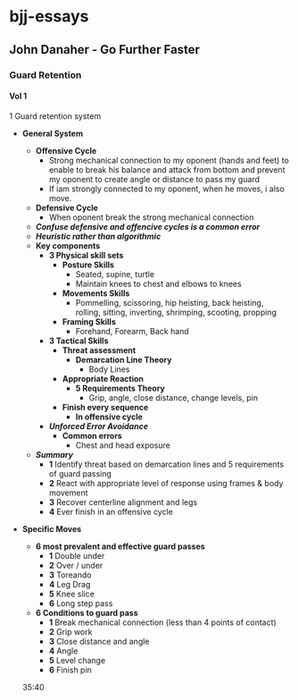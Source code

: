 # bjj-essays
## John Danaher - Go Further Faster
### Guard Retention
#### Vol 1
1 Guard retention system
  - **General System**
    - **Offensive Cycle**
      - Strong mechanical connection to my oponent (hands and feet) to enable to break his balance and attack from bottom and prevent my oponent to create angle or distance to pass my guard
      - If iam strongly connected to my oponent, when he moves, i also move.
    - **Defensive Cycle**
      - When oponent break the strong mechanical connection
    - ***Confuse defensive and offencive cycles is a common error***
    - ***Heuristic rather than algorithmic***
    - **Key components**
      - **3 Physical skill sets**
        - **Posture Skills**
          - Seated, supine, turtle
          - Maintain knees to chest and elbows to knees
        - **Movements Skills**
          - Pommelling, scissoring, hip heisting, back heisting, rolling, sitting, inverting, shrimping, scooting, propping
        - **Framing Skills**
          - Forehand, Forearm, Back hand
      - **3 Tactical Skills**
        - **Threat assessment**
          - **Demarcation Line Theory**
            - Body Lines  
        - **Appropriate Reaction**
          - **5 Requirements Theory**
            - Grip, angle, close distance, change levels, pin
        - **Finish every sequence**
          - **In offensive cycle**
      - ***Unforced Error Avoidance***
        - **Common errors**
          - Chest and head exposure
    - ***Summary***
      - **1** Identify threat based on demarcation lines and 5 requirements of guard passing
      - **2** React with appropriate level of response using frames & body movement
      - **3** Recover centerline alignment and legs
      - **4** Ever  finish in an offensive cycle
  - **Specific Moves**
    - **6 most prevalent and effective guard passes**
      - **1** Double under
      - **2** Over / under
      - **3** Toreando
      - **4** Leg Drag
      - **5** Knee slice
      - **6** Long step pass
    - **6 Conditions to guard pass**
      - **1** Break mechanical connection (less than 4 points of contact)
      - **2** Grip work
      - **3** Close distance and angle
      - **4** Angle
      - **5** Level change
      - **6** Finish pin
     
    35:40

